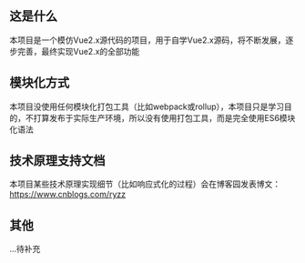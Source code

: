## 这是什么
本项目是一个模仿Vue2.x源代码的项目，用于自学Vue2.x源码，将不断发展，逐步完善，最终实现Vue2.x的全部功能

## 模块化方式
本项目没使用任何模块化打包工具（比如webpack或rollup），本项目只是学习目的，不打算发布于实际生产环境，所以没有使用打包工具，而是完全使用ES6模块化语法

## 技术原理支持文档
本项目某些技术原理实现细节（比如响应式化的过程）会在博客园发表博文：https://www.cnblogs.com/ryzz

## 其他
...待补充

